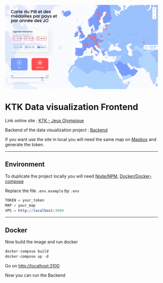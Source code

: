 ![map](./public/asset/img/ktk-readme.png)

# KTK Data visualization Frontend

Link online site : [KTK - Jeux Olympique](http://vps-080d9e1e.vps.ovh.net:3100/)

Backend of the data visualization project : [Backend](https://github.com/Coyls/ktk-dataviz-backend/)

If you want use the site in local you will need the same map on [Mapbox](https://www.mapbox.com/) and generate the token.

---

## Environment

To duplicate the project locally you will need [Node/NPM](https://nodejs.dev/), [Docker/Docker-compose](https://www.docker.com/)

Replace the file `.env.example` by `.env`

```s
TOKEN = your_token
MAP = your_map
VPS = http://localhost:3000
```

---

## Docker

Now build the image and run docker

```s
docker-compose build
docker-compose up -d
```

Go on [http://localhost:3100](http://localhost:3100)

Now you can run the Backend


